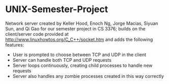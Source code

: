 # UNIX-Semester-Project

Network server created by Keller Hood, Enoch Ng, Jorge Macias, Siyuan Sun, and Qi Gao for our semester project in CS 3376; builds on the client/server code provided at http://www.linuxhowtos.org/C_C++/socket.htm and adds the following features:

* User is prompted to choose between TCP and UDP in the client
* Server can handle both TCP and UDP requests
* Server loops continuously, creating child processes to handle new requests
* Server also handles any zombie processes created in this way correctly

